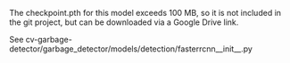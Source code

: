The checkpoint.pth for this model exceeds 100 MB, so it is not included in the
git project, but can be downloaded via a Google Drive link.

See cv-garbage-detector/garbage_detector/models/detection/fasterrcnn__init__.py